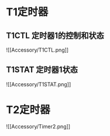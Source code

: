 # T1定时器
## T1CTL 定时器1的控制和状态

![[Accessory/T1CTL.png]]


## T1STAT  定时器1状态

![[Accessory/T1STAT.png]]

# T2定时器
![[Accessory/Timer2.png]]